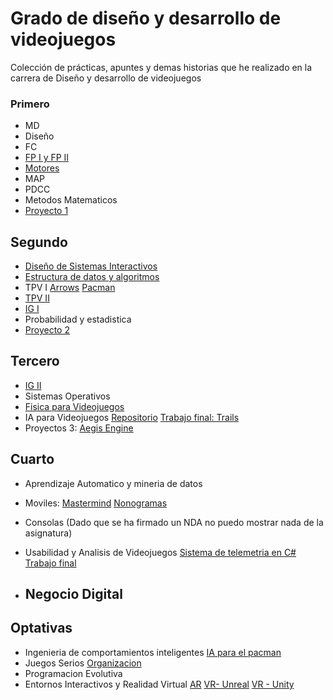 # Grado de diseño y desarrollo de videojuegos

Colección de prácticas, apuntes y demas historias que he realizado en la carrera de Diseño y desarrollo de videojuegos

### Primero
* MD
* Diseño
* FC
* [FP I y FP II](https://github.com/Amphxros/FP)
* [Motores](https://github.com/Amphxros/MDV)
* MAP
* PDCC
* Metodos Matematicos
* [Proyecto 1](https://github.com/Amphxros/Proyecto-1)

</details>

## Segundo
- [Diseño de Sistemas Interactivos]()
- [Estructura de datos y algoritmos](https://github.com/Amphxros/EDA)
- TPV I 
    [Arrows](https://github.com/Amphxros/Arrows-TheGame)
    [Pacman]()
- [TPV II](https://github.com/Amphxros/TPV-II)
- [IG I]()
- Probabilidad y estadistica
- [Proyecto 2](https://github.com/Amphxros/Fighter-Traighter)

## Tercero
- [IG II](https://github.com/Amphxros/IG-II)
- Sistemas Operativos
- [Fisica para Videojuegos](https://github.com/Amphxros/SFV)
- IA para Videojuegos
    [Repositorio](https://github.com/Amphxros/IAV)
    [Trabajo final: Trails](https://github.com/Amphxros/Trails)
- Proyectos 3: [Aegis Engine](https://github.com/Proyecto3Grupo02/Aegis)
## Cuarto
- Aprendizaje Automatico y mineria de datos
   
- Moviles:
     [Mastermind](https://github.com/Amphxros/VDM-Mastermind)
     [Nonogramas](https://github.com/Amphxros/VDM-Nonograms)
- Consolas (Dado que se ha firmado un NDA no puedo mostrar nada de la asignatura)
- Usabilidad y Analisis de Videojuegos
    [Sistema de telemetria en C#](https://github.com/Agusmoure/Telemetry)
    [Trabajo final]()
- Negocio Digital
    -
## Optativas
- Ingenieria de comportamientos inteligentes
    [IA para el pacman](https://github.com/Amphxros/ICI)
- Juegos Serios
  [Organizacion](https://github.com/Juegos-Serios)
- Programacion Evolutiva
- Entornos Interactivos y Realidad Virtual
    [AR]()
    [VR- Unreal]()
    [VR - Unity]()

